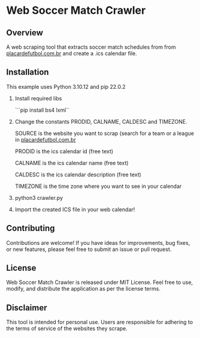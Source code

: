 # Web Soccer Match Crawler

## Overview
A web scraping tool that extracts soccer match schedules from from [placardefutbol.com.br](https://www.placardefutebol.com.br/) and create a .ics calendar file.

## Installation

This example uses Python 3.10.12 and pip 22.0.2

1. Install required libs
   
    ```pip install bs4 lxml``

2. Change the constants PRODID, CALNAME, CALDESC and TIMEZONE.

   SOURCE is the website you want to scrap (search for a team or a league in [placardefutbol.com.br](https://www.placardefutebol.com.br/)

   PRODID is the ics calendar id (free text)
   
   CALNAME is the ics calendar name (free text)

   CALDESC is the ics calendar description (free text)

   TIMEZONE is the time zone where you want to see in your calendar
      
3. python3 crawler.py
4. Import the created ICS file in your web calendar!

## Contributing
Contributions are welcome! If you have ideas for improvements, bug fixes, or new features, please feel free to submit an issue or pull request.

## License
Web Soccer Match Crawler is released under MIT License. Feel free to use, modify, and distribute the application as per the license terms.

## Disclaimer
This tool is intended for personal use. Users are responsible for adhering to the terms of service of the websites they scrape.
